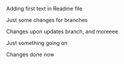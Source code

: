Adding first text in Readme file

Just some changes for branches

Changes upon updates branch, and moreeee

Just something going on

Changes done now